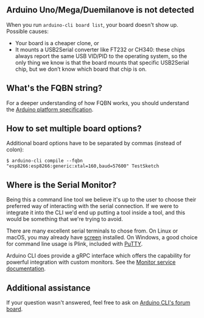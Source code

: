 ## Arduino Uno/Mega/Duemilanove is not detected

When you run `arduino-cli board list`, your board doesn't show up. Possible causes:

- Your board is a cheaper clone, or
- It mounts a USB2Serial converter like FT232 or CH340: these chips always report the same USB VID/PID to the operating
  system, so the only thing we know is that the board mounts that specific USB2Serial chip, but we don’t know which
  board that chip is on.

## What's the FQBN string?

For a deeper understanding of how FQBN works, you should understand the [Arduino platform specification][0].

## How to set multiple board options?

Additional board options have to be separated by commas (instead of colon):

`$ arduino-cli compile --fqbn "esp8266:esp8266:generic:xtal=160,baud=57600" TestSketch`

## Where is the Serial Monitor?

Being this a command line tool we believe it's up to the user to choose their preferred way of interacting with the
serial connection. If we were to integrate it into the CLI we'd end up putting a tool inside a tool, and this would be
something that we're trying to avoid.

There are many excellent serial terminals to chose from. On Linux or macOS, you may already have [screen][screen]
installed. On Windows, a good choice for command line usage is Plink, included with [PuTTY][putty].

Arduino CLI does provide a gRPC interface which offers the capability for powerful integration with custom monitors. See
the [Monitor service documentation][monitor service].

## Additional assistance

If your question wasn't answered, feel free to ask on [Arduino CLI's forum board][1].

[0]: platform-specification.md
[1]: https://forum.arduino.cc/index.php?board=145.0
[screen]: https://www.gnu.org/software/screen/manual/screen.html
[putty]: https://www.chiark.greenend.org.uk/~sgtatham/putty/
[monitor service]: rpc/monitor.md
